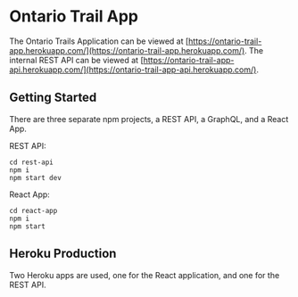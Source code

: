 # Ontario Trail App

The Ontario Trails Application can be viewed at [https://ontario-trail-app.herokuapp.com/](https://ontario-trail-app.herokuapp.com/).
The internal REST API can be viewed at [https://ontario-trail-app-api.herokuapp.com/](https://ontario-trail-app-api.herokuapp.com/).

## Getting Started
There are three separate npm projects, a REST API, a GraphQL, and a React App.

REST API:
```
cd rest-api
npm i
npm start dev
```

React App:
```
cd react-app
npm i
npm start
```

## Heroku Production
Two Heroku apps are used, one for the React application, and one for the REST API. 
